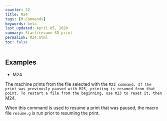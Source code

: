 ```yaml
---
counter: 32
title: M24
tags: [M-Commands] 
keywords: beta 
last_updated: April 05, 2020 
summary: Start/resume SD print 
permalink: M24.html
toc: false 
---
```



## Examples

* M24

The machine prints from the file selected with the ` M23 command. If the print was previously paused with M25, printing is resumed from that point. To restart a file from the beginning, use M23 to reset it, then  ` M24.

When this command is used to resume a print that was paused, the macro file `resume.g` is run prior to resuming the print.

